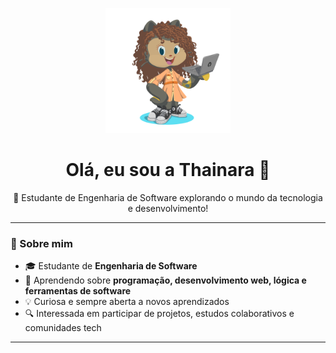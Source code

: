 <p align="center">
  <img src="./octocat-1750084959601.png" alt="Minha Octocat" width="200"/>
</p>

<h1 align="center">Olá, eu sou a Thainara 👋</h1>

<p align="center">
  🌟 Estudante de Engenharia de Software explorando o mundo da tecnologia e desenvolvimento!
</p>

---

### 🚀 Sobre mim

- 🎓 Estudante de **Engenharia de Software**
- 🌱 Aprendendo sobre **programação, desenvolvimento web, lógica e ferramentas de software**
- 💡 Curiosa e sempre aberta a novos aprendizados
- 🔍 Interessada em participar de projetos, estudos colaborativos e comunidades tech

---


<!--
**ThainaraM/ThainaraM** is a ✨ _special_ ✨ repository because its `README.md` (this file) appears on your GitHub profile.

Here are some ideas to get you started:

- 🔭 I’m currently working on ...
- 🌱 I’m currently learning ...
- 👯 I’m looking to collaborate on ...
- 🤔 I’m looking for help with ...
- 💬 Ask me about ...
- 📫 How to reach me: ...
- 😄 Pronouns: ...
- ⚡ Fun fact: ...
-->
